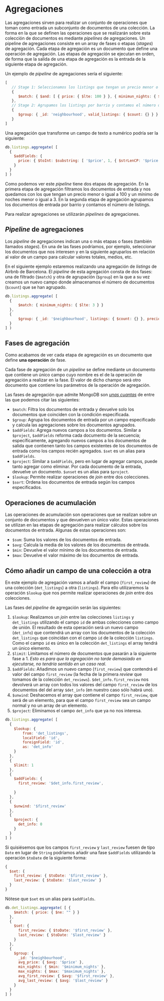 # Agregaciones

Las agregaciones sirven para realizar un conjunto de operaciones que toman como entrada un subconjunto de documentos de una colección. La forma en la que se definen las operaciones que se realizarán sobre esta colección de documentos es mediante *pipelines* de agregaciones. Un pipeline de agregaciones consiste en un array de fases o etapas (*stages*) de agregación. Cada etapa de agregación es un documento que define una operación de agregación. Las etapas de agregación se ejecutan en orden, de forma que la salida de una etapa de agregación es la entrada de la siguiente etapa de agregación.

Un ejemplo de *pipeline* de agregaciones sería el siguiente:

```javascript
[
   // Stage 1: Seleccionamos los listings que tengan un precio menor o igual a 100 y un mínimo de noches menor o igual a 3.
   {
      $match: { $and: [ { price: { $lte: 100 } }, { minimun_nights: { $lte: 3 } } ] }
   },
   // Stage 2: Agrupamos los listings por barrio y contamos el número de listings válidos.
   {
      $group: { _id: 'neighbourhood', valid_listings: { $count: {} } }
   }
]
```

Una agregación que transforme un campo de texto a numérico podría ser la siguiente:

```javascript
db.listings.aggregate( [
  {
    $addFields: {
      price: { $toInt: $substring: [ '$price', 1, { $strLenCP: '$price' } ] }
    }
  }
] )
```

Como podemos ver este *pipeline* tiene dos etapas de agregación. En la primera etapa de agregación filtramos los documentos de entrada y nos quedamos con los que tengan un precio menor o igual a 100 y un mínimo de noches menor o igual a 3. En la segunda etapa de agregación agrupamos los documentos de entrada por barrio y contamos el número de listings.

Para realizar agregaciones se utilizarán *pipelines* de agregaciones.

## *Pipeline* de agregaciones

Los *pipeline* de agregaciones indican una o más etapas o fases (también llamados *stages*). En una de las fases podríamos, por ejemplo, seleccionar los documentos que nos interesen y en la siguiente agruparlos en relación al valor de un campo para calcular valores totales, medios, etc.

En el siguiente ejemplo estaremos realizando una agregación de *listings* de Airbnb de Barcelona. El *pipeline* de esta agregación consta de dos fases: una de filtrado (`$match`) y otra de agrupación (`$group`) en la que a su vez creamos un nuevo campo donde almacenamos el número de documentos (`$count`) que se han agrupado.

```javascript
db.listings.aggregate( [
  {
      $match: { minimum_nights: { $lte: 3 } }
  },
  {
      $group: { _id: '$neighbourhood', listings: { $count: {} }, precio_medio: { $avg: '$price' } } 
  }
] )
```

## Fases de agregación

Como acabamos de ver cada etapa de agregación es un documento que define **una operación** de fase.

Cada fase de agregación de un *pipeline* se define mediante un documento que contiene un único campo cuyo nombre es el de la operación de agregación a realizar en la fase. El valor de dicho champo será otro documento que contiene los parámetros de la operación de agregación.

Las fases de agregación que admite MongoDB son [*unas cuantas*](https://www.mongodb.com/docs/manual/reference/operator/aggregation-pipeline/) de entre las que podemos citar las siguientes:

* `$match`: Filtra los documentos de entrada y devuelve solo los documentos que coinciden con la condición especificada.
* `$group`: Agrupa los documentos de entrada por un campo especificado y calcula las agregaciones sobre los documentos agrupados.
* `$addFields`: Agrega nuevos campos a los documentos. Similar a `$project`, `$addFields` reforma cada documento de la secuencia; específicamente, agregando nuevos campos a los documentos de salida que contienen tanto los campos existentes de los documentos de entrada como los campos recién agregados. `$set` es un alias para `$addFields`.
* `$project`: Similar a `$addFields`, pero en lugar de agregar campos, puede tanto agregar como eliminar. Por cada documento de la entrada, devuelve un documento. `$unset` es un alias para `$project`.
* `$lookup`: Permite realizar operaciones de *join* entre dos colecciones.
* `$sort`: Ordena los documentos de entrada según los campos especificados.

## Operaciones de acumulación

Las operaciones de acumulación son operaciones que se realizan sobre un conjunto de documentos y que devuelven un único valor. Estas operaciones se utilizan en las etapas de agregación para realizar cálculos sobre los documentos de entrada. Algunas de estas operaciones son:

* `$sum`: Suma los valores de los documentos de entrada.
* `$avg`: Calcula la media de los valores de los documentos de entrada.
* `$min`: Devuelve el valor mínimo de los documentos de entrada.
* `$max`: Devuelve el valor máximo de los documentos de entrada.

## Cómo añadir un campo de una colección a otra

En este ejemplo de agregación vamos a añadir el campo (`first_review`) de una colección (`det_listings`) a otra (`listings`). Para ello utilizaremos la operación `$lookup` que nos permite realizar operaciones de *join* entre dos colecciones.

Las fases del *pipeline* de agregación serán las siguientes:

1. `$lookup`: Realizamos un *join* entre las colecciones `listings` y `det_listings` utilizando el campo `id` de ambas colecciones como campo de unión. El resultado de esta operación será un nuevo campo (`det_info`) que contendrá un array con los documentos de la colección `det_listings` que coincidan con el campo `id` de la colección `listings`. Como el campo `id` es único en la colección `det_listings` el array tendrá un único elemento.
2. `$limit`: Limitamos el número de documentos que pasarán a la siguiente fase a 1. *Esto es para que la agregación no tarde demasiado en ejecutarse, no tendría sentido en un caso real.*
3. `$addFields`: Añadimos un nuevo campo (`first_review`) que contendrá el valor del campo `first_review` (la fecha de la primera *review* que tomamos de la colección `det_reviews`). `$det_info.first_review` nos devolverá un array con todos los valores del campo `first_review` de los documentos del del array `$det_info` (en nuestro caso sólo habrá uno).
4. `$unwind`: Deshacemos el array que contiene el campo `first_review`, que será de un elemento, para que el campo `first_review` sea un campo normal y no un array de un elemento.
5. `$project`: Eliminamos el campo `det_info` que ya no nos interesa.

```javascript
db.listings.aggregate( [
  {
    $lookup: {
        from: 'det_listings',
        localField: 'id',
        foreignField: 'id',
        as: 'det_info'
    }
  },
  {
    $limit: 1
  },
  {
    $addFields: {
      first_review: '$det_info.first_review',
      
    }
  },
  {
    $unwind: '$first_review'
  },
  {
    $project: {
      det_info: 0
    }
  }
] )
```

Si quisiésemos que los campos `first_review` y `last_review` fuesen de tipo `Date` en lugar de `String` podríamos añadir una fase `$addFields` utilizando la operación `$toDate` de la siguiente forma:

```javascript
{ 
  $set: {
    first_review: { $toDate: '$first_review' },
    last_review: { $toDate: '$last_review' }
  } 
}
```

Nótese que `$set` es un alias para `$addFields`.

```javascript
db.det_listings.aggregate( [ {
    $match: { price: { $ne: "" } } 
  },
  {
    $set: {
      first_review: { $toDate: '$first_review' },
      last_review: { $toDate: '$last_review' }
    }
  },
  {
    $group: {
      _id: '$neighbourhood',
      avg_price: { $avg: '$price' },
      min_nights: { $min: '$minimum_nights' },
      max_nights: { $max: '$maximum_nights' },
      avg_first_review: { $avg: '$first_review' },
      avg_last_review: { $avg: '$last_review' }
    }
  }
] )
```

